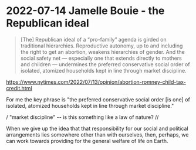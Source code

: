 # 2022-07-14 Jamelle Bouie - the Republican ideal


> [The] Republican ideal of a “pro-family” agenda is girded on traditional hierarchies. Reproductive autonomy, up to and including the right to get an abortion, weakens hierarchies of gender. And the social safety net — especially one that extends directly to mothers and children — undermines the preferred conservative social order of isolated, atomized households kept in line through market discipline.

<https://www.nytimes.com/2022/07/13/opinion/abortion-romney-child-tax-credit.html>

For me the key phrase is "the preferred conservative social order [is one] of isolated, atomized households kept in line through market discipline."

/ "market discipline" -- is this something like a law of nature? //  

When we give up the idea that that responsibility for our social and political arrangements lies somewhere other than with ourselves, then, perhaps, we can work towards providing for the general welfare of life on Earth.  

